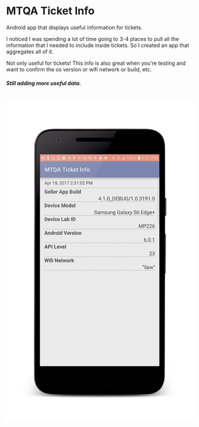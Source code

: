 # MTQA Ticket Info

Android app that displays useful information for tickets.

I noticed I was spending a lot of time going to 3-4 places to pull all the information that I needed to include inside tickets. So I created an app that aggregates all of it. 

Not only useful for tickets! This info is also great when you're testing and want to confirm the os version or wifi network or build, etc. 

#### *Still adding more useful data.*

<h1 align="center">
	<img src="https://raw.githubusercontent.com/IvanMwiruki/mtqadeviceinfo/master/media/screenshot.png?token=AMqy9cL3oaMaUKOgBF-xRILKQ0B0tJC-ks5Y_9MJwA%3D%3D" alt="mtqa device info">
</h1>
